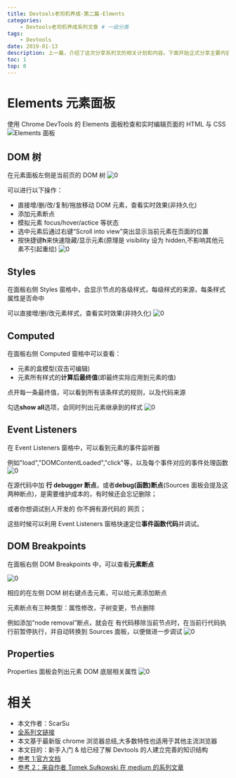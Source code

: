 ```yaml
---
title: Devtools老司机养成-第二篇-Elments
categories:
    - Devtools老司机养成系列文章 # 一级分类
tags:
    - Devtools
date: 2019-01-13
description: 上一篇，介绍了这次分享系列文的相关计划和内容。下面开始正式分享主要内容。今天这一篇，来学一学Elements面板。
toc: 1
top: 0
---
```


# Elements 元素面板

使用 Chrome DevTools 的 Elements 面板检查和实时编辑页面的 HTML 与 CSS
![Elements 面板](../images/devtools/000.png)

## DOM 树

在元素面板左侧是当前页的 DOM 树
![0](../images/devtools/010.png)

可以进行以下操作：

-   直接增/删/改/复制/拖放移动 DOM 元素，查看实时效果(非持久化)
-   添加元素断点
-   模拟元素 focus/hover/actice 等状态
-   选中元素后通过右键“Scroll into view”突出显示当前元素在页面的位置
-   按快捷键**h**来快速隐藏/显示元素(原理是 visibility 设为 hidden,不影响其他元素不引起重绘)
    ![0](../images/devtools/011.png)

## Styles

在面板右侧 Styles 窗格中，会显示节点的各级样式，每级样式的来源，每条样式属性是否命中

可以直接增/删/改元素样式，查看实时效果(非持久化)
![0](../images/devtools/020.png)

## Computed

在面板右侧 Computed 窗格中可以查看：

-   元素的盒模型(双击可编辑)
-   元素所有样式的**计算后最终值**(即最终实际应用到元素的值)

点开每一条最终值，可以看到所有该条样式的规则，以及代码来源

勾选**show all**选项，会同时列出元素继承到的样式
![0](../images/devtools/030.png)

## Event Listeners

在 Event Listeners 窗格中，可以看到元素的事件监听器

例如"load","DOMContentLoaded","click"等，以及每个事件对应的事件处理函数
![0](../images/devtools/040.png)

在源代码中加 **行 debugger 断点**，或者**debug(函数)断点**(Sources 面板会提及这两种断点)，是需要维护成本的，有时候还会忘记删除；

或者你想调试别人开发的 你不拥有源代码的 网页；

这些时候可以利用 Event Listeners 窗格快速定位**事件函数代码**并调试。

## DOM Breakpoints

在面板右侧 DOM Breakpoints 中，可以查看**元素断点**

![0](../images/devtools/051.png)

相应的在左侧 DOM 树右键点击元素，可以给元素添加断点

元素断点有三种类型：属性修改，子树变更，节点删除

例如添加“node removal”断点，就会在 有代码移除当前节点时，在当前行代码执行前暂停执行，并自动转换到 Sources 面板，以便做进一步调试
![0](../images/devtools/050.png)

## Properties

Properties 面板会列出元素 DOM 底层相关属性
![0](../images/devtools/060.png)

# 相关

-   本文作者：ScarSu
-   [全系列文链接](https://www.scarsu.com/categories/devtools%E8%80%81%E5%8F%B8%E6%9C%BA%E5%85%BB%E6%88%90%E7%B3%BB%E5%88%97%E6%96%87%E7%AB%A0/)
-   本文基于最新版 chrome 浏览器总结,大多数特性也适用于其他主流浏览器
-   本文目的：新手入门 & 给已经了解 Devtools 的人建立完善的知识结构
-   [参考 1:官方文档](https://developers.google.com/web/tools/chrome-devtools/)
-   [参考 2：来自作者 Tomek Sułkowski 在 medium 的系列文章](https://medium.com/@tomsu)
